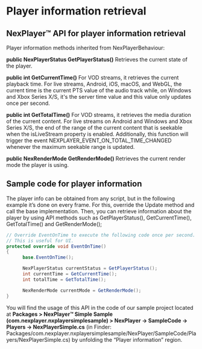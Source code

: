# Player information retrieval

## NexPlayer™ API for player information retrieval

Player information methods inherited from NexPlayerBehaviour:

**public NexPlayerStatus GetPlayerStatus()**
Retrieves the current state of the player.

**public int GetCurrentTime()**
For VOD streams, it retrieves the current playback time. 
For live streams, Android, iOS, macOS, and WebGL, the current time is the current PTS value of the audio track while, on Windows and Xbox Series X/S, it's the server time value and this value only updates once per second.

**public int GetTotalTime()**
For VOD streams, it retrieves the media duration of the current content. 
For live streams on Android and Windows and Xbox Series X/S, the end of the range of the current content that is seekable when the isLiveStream property is enabled. Additionally, this function will trigger the event NEXPLAYER_EVENT_ON_TOTAL_TIME_CHANGED whenever the maximum seekable range is updated.

**public NexRenderMode GetRenderMode()**
Retrieves the current render mode the player is using.

## Sample code for player information

The player info can be obtained from any script, but in the following example it’s done on every frame. For this, override the Update method and call the base implementation. Then, you can retrieve information about the player by using API methods such as GetPlayerStatus(), GetCurrentTime(), GetTotalTime() and GetRenderMode();

```csharp
// Override EventOnTime to execute the following code once per second.
// This is useful for UI.
protected override void EventOnTime()
{
      base.EventOnTime();

      NexPlayerStatus currentStatus = GetPlayerStatus();
      int currentTime = GetCurrentTime();
      int totalTime = GetTotalTime();

      NexRenderMode currentMode = GetRenderMode();
}
```

You will find the usage of this API in the code of our sample project located at **Packages > NexPlayer™ Simple Sample (com.nexplayer.nxplayersimplesample) > NexPlayer → SampleCode → Players → NexPlayerSimple.cs** (in Finder: Packages/com.nexplayer.nxplayersimplesample/NexPlayer/SampleCode/Players/NexPlayerSimple.cs) by unfolding the “Player information” region.